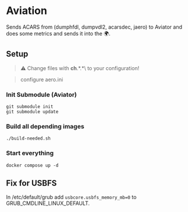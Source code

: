 # Aviation
Sends ACARS from (dumphfdl, dumpvdl2, acarsdec, jaero) to Aviator and does some metrics and sends it into the 🌍.
## Setup
> ⚠️ Change files with **ch**.\*.*\ to your configuration!

> configure aero.ini

### Init Submodule (Aviator)
    git submodule init
    git submodule update
### Build all depending images
    ./build-needed.sh
### Start everything
    docker compose up -d

## Fix for USBFS
In /etc/default/grub add `usbcore.usbfs_memory_mb=0` to GRUB_CMDLINE_LINUX_DEFAULT.
